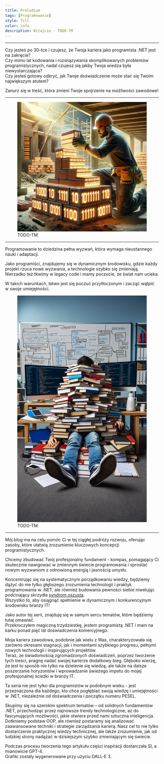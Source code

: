 ```yaml
---
title: Preludium
tags: [Programowanie]
style: fill
color: info 
description: Witajcie - TODO-TM
---
```


<hr>

Czy jesteś po 30-tce i czujesz, że Twoja kariera jako programista .NET jest na zakręcie? <br>
Czy mimo lat kodowania i rozwiązywania skomplikowanych problemów programistycznych, nadal czujesz się jakby Twoja wiedza była niewystarczająca? <br>
Czy jesteś gotowy odkryć, jak Twoje doświadczenie może stać się Twoim największym atutem?


Zanurz się w treść, która zmieni Twoje spojrzenie na możliwości zawodowe!
<hr>

<figure class="figure">
    <img src="..\assets\images\art-1\coding-fundaments.jpg" class="figure-img img-fluid article_image--container container-glow" alt="">
    <figcaption class="figure-caption text-center">TODO-TM</figcaption>
</figure>
<hr>

Programowanie to dziedzina pełna wyzwań, która wymaga nieustannego nauki i adaptacji.

Jako programiści, znajdujemy się w dynamicznym środowisku, gdzie każdy projekt rzuca nowe wyzwania, a technologie szybko się zmieniają. <br> 
Nierzadko też tkwimy w legacy code i mamy poczucie, że świat nam ucieka. <br>

W takich warunkach, łatwo jest się poczuć przytłoczonym i zacząć wątpić w swoje umiejętności.

<figure class="figure">
    <img src="..\assets\images\art-1\everyday-programming.png" class="figure-img img-fluid article_image--container container-glow" alt="">
    <figcaption class="figure-caption text-center">TODO-TM</figcaption>
</figure>
<hr>

Mój blog ma na celu pomóc Ci w tej ciągłej podróży rozwoju, oferując zasoby, które ułatwią zrozumienie kluczowych koncepcji programistycznych. 

Chcemy zbudować Twój profesjonalny fundament - kompas, pomagający Ci skutecznie nawigować w zmiennym świecie programowania i sprostać nowym wyzwaniom z odnowioną energią i jasnością umysłu. <br>

Koncentrując się na systematycznym porządkowaniu wiedzy, będziemy dążyć do nie tylko głębszego zrozumienia technologii i praktyk programowania w .NET, ale również
budowania pewności siebie niwelując podcinający skrzydła <a href="https://pl.wikipedia.org/wiki/Syndrom_oszusta" target="_blank">syndrom oszusta</a>. <br>
Wszystko to, aby osiągnąć spełnienie w dynamicznym i konkurencyjnym środowisku branży IT! 


Jako autor tej serii, znajduję się w samym sercu tematów, które będziemy tutaj omawiać. <br>
Przekroczyłem magiczną trzydziestkę, jestem programistą .NET i mam na karku ponad pięć lat doświadczenia komercyjnego.

Moja kariera zawodowa, podobnie jak wielu z Was, charakteryzowała się zarówno okresami stagnacji, jak i momentami szybkiego progresu, pełnymi nowych technologii i inspirujących projektów. <br> 
Teraz, ze świadomością zgromadzonych doświadczeń, poprzez tworzenie tych treści, pragnę nadać swojej karierze dodatkowy bieg.
Głęboko wierzę, że jest to sposób nie tylko na dzielenie się wiedzą, ale także na dalsze poszerzanie horyzontów i wprowadzanie świeżego impetu do mojej profesjonalnej ścieżki w branży IT.

Ta seria nie jest tylko dla programistów w podobnym wieku - jest przeznaczona dla każdego, kto chce pogłębiać swoją wiedzę i umiejętności w .NET, niezależnie od doświadczenia i początku numeru PESEL.

Skupimy się na szerokim spektrum tematów – od solidnych fundamentów .NET, przechodząc przez najnowsze trendy technologiczne, aż do fascynujących możliwości, jakie otwiera przed nami sztuczna inteligencja.
Dotkniemy podstaw OOP, ale również postaramy się analizować zaawansowane techniki i strategie zarządzania karierą. Nasz cel to nie tylko dostarczenie praktycznej wiedzy technicznej, ale także zrozumienie, jak od ludzkiej strony nadążać w dzisiejszym szybko zmieniającym się świecie.


Podczas procesu tworzenia tego artykułu części inspiracji dostarczała SI, a mianowicie GPT-4. <br>
Grafiki zostały wygenerowane przy użyciu DALL-E 3.